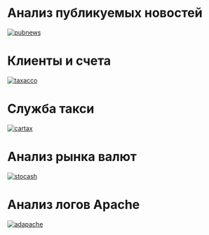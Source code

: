 # Анализ публикуемых новостей
[![pubnews](./pubnews/images/logo2.png)](./pubnews)

# Клиенты и счета
[![taxacco](./taxacco/images/logo.png)](./taxacco)

# Служба такси
[![cartax](./cartax/images/logo.png)](./cartax)

# Анализ рынка валют
[![stocash](./stocash/images/logo.png)](./stocash)

# Анализ логов Apache
[![adapache](./adapache/images/logo2.png)](./adapache)
